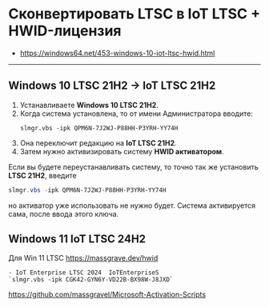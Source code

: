 # Сконвертировать LTSC в IoT LTSC + HWID-лицензия

- https://windows64.net/453-windows-10-iot-ltsc-hwid.html

***


## Windows 10 LTSC 21H2 -> IoT LTSC 21H2
1. Устанавливаете **Windows 10 LTSC 21H2**.
2. Когда система установлена, то от имени Администратора вводите:
   ```batch
   slmgr.vbs -ipk QPM6N-7J2WJ-P88HH-P3YRH-YY74H
   ```
3. Она переключит редакцию на **IoT LTSC 21H2**.
4. Затем нужно активизировать систему **HWID активатором**.

Если вы будете переустанавливать систему, то точно так же установить **LTSC 21H2**, введите
```powershell
slmgr.vbs -ipk QPM6N-7J2WJ-P88HH-P3YRH-YY74H
```

но активатор уже использовать не нужно будет. Система активируется сама, после ввода этого ключа.



## Windows 11 IoT LTSC 24H2
Для Win 11 LTSC
https://massgrave.dev/hwid

```
- IoT Enterprise LTSC 2024	IoTEnterpriseS
`slmgr.vbs -ipk CGK42-GYN6Y-VD22B-BX98W-J8JXD`
```

https://github.com/massgravel/Microsoft-Activation-Scripts

